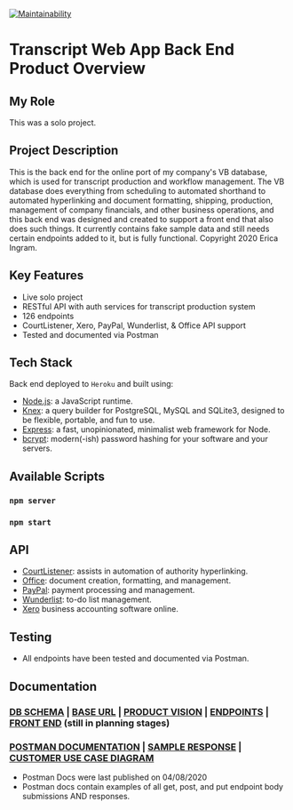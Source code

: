 [![Maintainability](https://api.codeclimate.com/v1/badges/c1474fe518ccb398d184/maintainability)](https://codeclimate.com/github/evoingram/webapp-backend/maintainability)

# Transcript Web App Back End Product Overview

## My Role

This was a solo project.

## Project Description

This is the back end for the online port of my company's VB database, which is used for transcript production and workflow management.  The VB database does everything from scheduling to automated shorthand to automated hyperlinking and document formatting, shipping, production, management of company financials, and other business operations, and this back end was designed and created to support a front end that also does such things.  It currently contains fake sample data and still needs certain endpoints added to it, but is fully functional.  Copyright 2020 Erica Ingram.

## Key Features

- Live solo project
- RESTful API with auth services for transcript production system
- 126 endpoints
- CourtListener, Xero, PayPal, Wunderlist, & Office API support
- Tested and documented via Postman

## Tech Stack

Back end deployed to `Heroku` and built using:

- [Node.js](https://github.com/nodejs/node):  a JavaScript runtime.
- [Knex](https://github.com/knex/knex):  a query builder for PostgreSQL, MySQL and SQLite3, designed to be flexible, portable, and fun to use.
- [Express](https://github.com/expressjs/express):  a fast, unopinionated, minimalist web framework for Node.
- [bcrypt](https://github.com/pyca/bcrypt/):  modern(-ish) password hashing for your software and your servers.

## Available Scripts 

### `npm server`
### `npm start`

## API 

- [CourtListener](http://courtlistener.com/):  assists in automation of authority hyperlinking.
- [Office](https://docs.microsoft.com/en-us/previous-versions/office/office-365-api/):  document creation, formatting, and management.
- [PayPal](https://developer.paypal.com/home/):  payment processing and management.
- [Wunderlist](https://developer.wunderlist.com/):  to-do list management.
- [Xero](https://developer.xero.com/) business accounting software online.
   
## Testing

- All endpoints have been tested and documented via Postman.

## Documentation

### [DB SCHEMA](https://dbdesigner.page.link/gbEtfTr1XjgwDa2C7)   |   [BASE URL](https://transcript-webapp.herokuapp.com/api)   |   [PRODUCT VISION](https://aquoco-my.sharepoint.com/:w:/g/personal/evoingram_aquoco_onmicrosoft_com/ES9-HPl3otdAjjtMrqpWIrkBMTrLyRDvxVEtYGkOMWLDUQ?e=fXTfhK)   |   [ENDPOINTS](https://github.com/evoingram/webapp-backend/blob/master/docs/endpoints.md)   |   [FRONT END](https://github.com/evoingram/webapp-frontend/) (still in planning stages)
### [POSTMAN DOCUMENTATION](https://documenter.getpostman.com/view/6401823/SzRxWAvu?version=latest)   |   [SAMPLE RESPONSE](sample-response.json)   |   [CUSTOMER USE CASE DIAGRAM](https://github.com/evoingram/webapp-backend/blob/master/docs/use%20case.jpg)

- Postman Docs were last published on 04/08/2020
- Postman docs contain examples of all get, post, and put endpoint body submissions AND responses.
